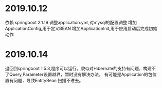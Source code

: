 # 2019.10.12
依赖 springboot 2.1.19
调整application.yml,对mysql的配置调整
增加ApplicationConfig,用于定义BEAN
增加ApplicationInit,用于应用启动后完成初始动作

#  2019.10.14
退回到springboot 1.5.3,程序可以运行。貌似对Hibernate的支持有问题，构建不了Query,Parameter设置越界，暂时没有解决办法。
有可能是Application的包位置有问题，导致EntityBean 扫描不进去。
